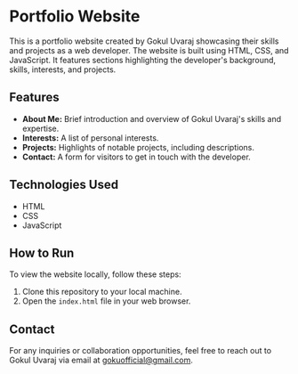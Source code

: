# Portfolio Website

This is a portfolio website created by Gokul Uvaraj showcasing their skills and projects as a web developer. The website is built using HTML, CSS, and JavaScript. It features sections highlighting the developer's background, skills, interests, and projects.

## Features

- **About Me:** Brief introduction and overview of Gokul Uvaraj's skills and expertise.
- **Interests:** A list of personal interests.
- **Projects:** Highlights of notable projects, including descriptions.
- **Contact:** A form for visitors to get in touch with the developer.

## Technologies Used

- HTML
- CSS
- JavaScript

## How to Run

To view the website locally, follow these steps:

1. Clone this repository to your local machine.
2. Open the `index.html` file in your web browser.

## Contact

For any inquiries or collaboration opportunities, feel free to reach out to Gokul Uvaraj via email at gokuofficial@gmail.com.

